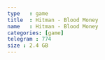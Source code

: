```yaml
---
type   : game
title  : Hitman - Blood Money
name   : Hitman - Blood Money
categories: [game]
telegram : 774
size : 2.4 GB
---
```



